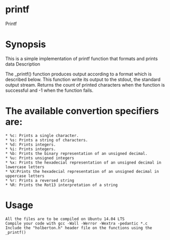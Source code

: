 # printf
Printf
# Synopsis

This is a simple implementation of printf function that formats and prints data
Description

The _printf() function produces output according to a format which is described below. This function write its output to the stdout, the standard output stream. Returns the count of printed characters when the function is successful and -1 when the function fails.

# The available convertion specifiers are:

    * %c: Prints a single character.
    * %s: Prints a string of characters.
    * %d: Prints integers.
    * %i: Prints integers.
    * %b: Prints the binary representation of an unsigned decimal.
    * %u: Prints unsigned integers
    * %x: Prints the hexadecial representation of an unsigned decimal in lowercase letters
    * %X:Prints the hexadecial representation of an unsigned decimal in uppercase letters
    * %r: Prints a reversed string
    * %R: Prints the Rot13 interpretation of a string

# Usage

    All the files are to be compiled on Ubuntu 14.04 LTS
    Compile your code with gcc -Wall -Werror -Wextra -pedantic *.c
    Include the "holberton.h" header file on the functions using the _printf()



